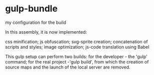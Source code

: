 # gulp-bundle
my configuration for the build

In this assembly, it is now implemented:

css minification;
js obfuscation;
svg-sprite creation;
concatenation of scripts and styles;
image optimization;
js-code translation using Babel

This gulp setup can perform two builds:
for the developer - the 'gulp' command;
for the real project -'gulp build', from which the creation of source maps and the launch of the local server are removed.
